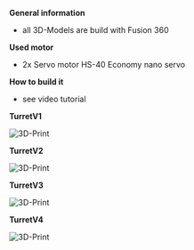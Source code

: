 
**General information**

- all 3D-Models are build with Fusion 360


**Used motor**

- 2x Servo motor HS-40 Economy nano servo

**How to build it**

- see video tutorial




**TurretV1**

![3D-Print](pictures/turretsV1.JPG)

**TurretV2**

![3D-Print](pictures/turretsV2.jpg)

**TurretV3**

![3D-Print](pictures/turretsV3.jpg)

**TurretV4**

![3D-Print](pictures/turretsV3.jpg)


